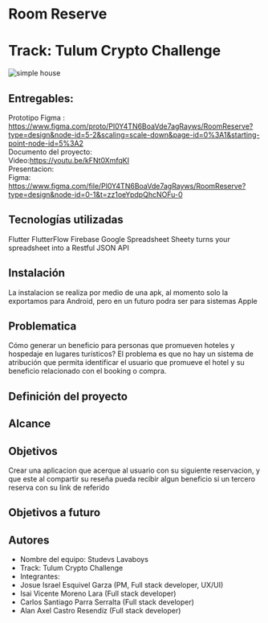 # Room Reserve
# Track: Tulum Crypto Challenge
![simple house](https://user-images.githubusercontent.com/44554474/236654164-155ac423-d09f-4b43-b2cd-15b09cd70ab1.png)


## Entregables:
Prototipo Figma : https://www.figma.com/proto/Pl0Y4TN6BoaVde7agRayws/RoomReserve?type=design&node-id=5-2&scaling=scale-down&page-id=0%3A1&starting-point-node-id=5%3A2
<br>
Documento del proyecto: 
<br>
Video:https://youtu.be/kFNt0XmfqKI
<br>
Presentacion: 
<br>
Figma: https://www.figma.com/file/Pl0Y4TN6BoaVde7agRayws/RoomReserve?type=design&node-id=0-1&t=zz1oeYpdpQhcNOFu-0
<br>

## Tecnologías utilizadas
Flutter
FlutterFlow
Firebase
Google Spreadsheet
Sheety turns your spreadsheet into a Restful JSON API

## Instalación
La instalacion se realiza por medio de una apk, al momento solo la exportamos para Android, pero en un futuro podra ser para sistemas Apple 

## Problematica
Cómo generar un beneficio para personas que promueven hoteles y hospedaje en lugares turísticos? El problema es que no hay un sistema de atribución que permita identificar el usuario que  promueve el hotel y su beneficio relacionado con el booking o compra.

## Definición del proyecto

## Alcance

## Objetivos
Crear una aplicacion que acerque al usuario con su siguiente reservacion, y que este al compartir su reseña pueda recibir algun beneficio si un tercero reserva con su link de referido

## Objetivos a futuro


## Autores

- Nombre del equipo: Studevs Lavaboys
- Track: Tulum Crypto Challenge
- Integrantes: 
- Josue Israel Esquivel Garza (PM, Full stack developer, UX/UI)
- Isai Vicente Moreno Lara (Full stack developer)
- Carlos Santiago Parra Serralta (Full stack developer)
- Alan Axel Castro Resendiz (Full stack developer)




